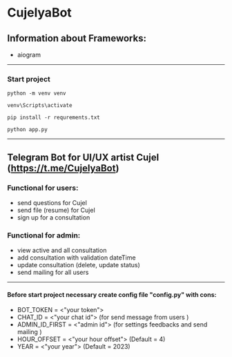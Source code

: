 # CujelyaBot

## Information about Frameworks:
- aiogram
---
### Start project
```
python -m venv venv
```
```
venv\Scripts\activate
```
```
pip install -r requrements.txt
```
```
python app.py
```
---
## Telegram Bot for UI/UX artist Cujel (https://t.me/CujelyaBot)

### Functional for users:
- send questions for Cujel
- send file (resume) for Cujel
- sign up for a consultation

### Functional for admin:
- view active and all consultation
- add consultation with validation dateTime
- update consultation (delete, update status)
- send mailing for all users

---
#### Before start project necessary create config file "config.py" with cons:
- BOT_TOKEN = <"your token">
- CHAT_ID = <"your chat id"> (for send message from users )
- ADMIN_ID_FIRST = <"admin id"> (for settings feedbacks and send mailing )
- HOUR_OFFSET = <"your hour offset"> (Default = 4)
- YEAR = <"your year"> (Default = 2023)
